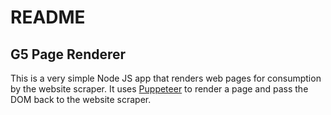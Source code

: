 # README

## G5 Page Renderer
This is a very simple Node JS app that renders web pages for consumption by the website scraper. It uses [Puppeteer](https://github.com/GoogleChrome/puppeteer) to render a page and pass the DOM back to the website scraper.
